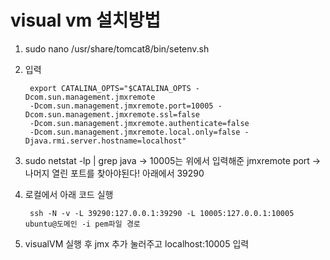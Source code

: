 # visual vm 설치방법

1. sudo nano /usr/share/tomcat8/bin/setenv.sh
2. 입력

		export CATALINA_OPTS="$CATALINA_OPTS -Dcom.sun.management.jmxremote 
		-Dcom.sun.management.jmxremote.port=10005 -Dcom.sun.management.jmxremote.ssl=false 
		-Dcom.sun.management.jmxremote.authenticate=false 
		-Dcom.sun.management.jmxremote.local.only=false -Djava.rmi.server.hostname=localhost"

3. sudo netstat -lp | grep java
-> 10005는 위에서 입력해준 jmxremote port
-> 나머지 열린 포트를 찾아야된다! 아래에서 39290

4. 로컬에서 아래 코드 실행

		ssh -N -v -L 39290:127.0.0.1:39290 -L 10005:127.0.0.1:10005 ubuntu@도메인 -i pem파일 경로
		
5. visualVM 실행 후 jmx 추가 눌러주고 localhost:10005 입력	